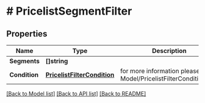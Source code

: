 # # PricelistSegmentFilter


## Properties 


Name | Type | Description | Notes
------------ | ------------- | ------------- | -------------
**Segments**| **[]string** |   | [optional]
**Condition**| [**PricelistFilterCondition**](PricelistFilterCondition.md) |  for more information please, see Model/PricelistFilterCondition.php  | [optional] [default to PRICELISTFILTERCONDITION_IN]


[[Back to Model list]](../../README.md#models) [[Back to API list]](../../README.md#endpoints) [[Back to README]](../../README.md)

